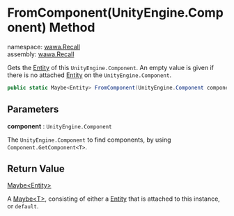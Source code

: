 # FromComponent\(UnityEngine\.Component\) Method

namespace: [wawa\.Recall](../../wawa.Recall.md)<br />
assembly: [wawa\.Recall](../../../wawa.Recall.md)

Gets the [Entity](../../../wawa.Recall/wawa.Recall/Entity.md) of this `UnityEngine.Component`\.
An empty value is given if there is no attached [Entity](../../../wawa.Recall/wawa.Recall/Entity.md) on the `UnityEngine.Component`\.

```csharp
public static Maybe<Entity> FromComponent(UnityEngine.Component component);
```

## Parameters

__component__ : `UnityEngine.Component`

The `UnityEngine.Component` to find components, by using `Component.GetComponent<T>`\.


## Return Value

[Maybe\<Entity\>](../../../wawa.Optionals/wawa.Optionals/Maybe\`1.md)

A [Maybe\<T\>](../../../wawa.Optionals/wawa.Optionals/Maybe\`1.md), consisting of either a [Entity](../../../wawa.Recall/wawa.Recall/Entity.md)
that is attached to this instance, or `default`\.

